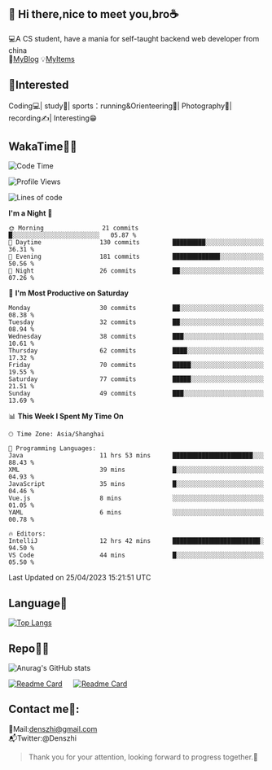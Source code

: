 👋 Hi there,nice to meet you,bro☕
---
💻A CS student, have a mania for self-taught backend web developer from china   
👣[MyBlog](https://github.com/HealUP/MyBlog)
💡[MyItems](https://healup.github.io/)

 <!-- waka-box start -->
 <!-- waka-box end -->
 
🧲**Interested**
--
Coding💻| study📖| sports：running&Orienteering🏃‍| Photography📸| recording✍️| Interesting😁

WakaTime👨‍💻
---
<!--START_SECTION:waka-->
![Code Time](http://img.shields.io/badge/Code%20Time-84%20hrs%2042%20mins-blue)

![Profile Views](http://img.shields.io/badge/Profile%20Views-24-blue)

![Lines of code](https://img.shields.io/badge/From%20Hello%20World%20I%27ve%20Written-154.4%20thousand%20lines%20of%20code-blue)

**I'm a Night 🦉** 

```text
🌞 Morning                21 commits          █░░░░░░░░░░░░░░░░░░░░░░░░   05.87 % 
🌆 Daytime                130 commits         █████████░░░░░░░░░░░░░░░░   36.31 % 
🌃 Evening                181 commits         █████████████░░░░░░░░░░░░   50.56 % 
🌙 Night                  26 commits          ██░░░░░░░░░░░░░░░░░░░░░░░   07.26 % 
```
📅 **I'm Most Productive on Saturday** 

```text
Monday                   30 commits          ██░░░░░░░░░░░░░░░░░░░░░░░   08.38 % 
Tuesday                  32 commits          ██░░░░░░░░░░░░░░░░░░░░░░░   08.94 % 
Wednesday                38 commits          ███░░░░░░░░░░░░░░░░░░░░░░   10.61 % 
Thursday                 62 commits          ████░░░░░░░░░░░░░░░░░░░░░   17.32 % 
Friday                   70 commits          █████░░░░░░░░░░░░░░░░░░░░   19.55 % 
Saturday                 77 commits          █████░░░░░░░░░░░░░░░░░░░░   21.51 % 
Sunday                   49 commits          ███░░░░░░░░░░░░░░░░░░░░░░   13.69 % 
```


📊 **This Week I Spent My Time On** 

```text
🕑︎ Time Zone: Asia/Shanghai

💬 Programming Languages: 
Java                     11 hrs 53 mins      ██████████████████████░░░   88.43 % 
XML                      39 mins             █░░░░░░░░░░░░░░░░░░░░░░░░   04.93 % 
JavaScript               35 mins             █░░░░░░░░░░░░░░░░░░░░░░░░   04.46 % 
Vue.js                   8 mins              ░░░░░░░░░░░░░░░░░░░░░░░░░   01.05 % 
YAML                     6 mins              ░░░░░░░░░░░░░░░░░░░░░░░░░   00.78 % 

🔥 Editors: 
IntelliJ                 12 hrs 42 mins      ████████████████████████░   94.50 % 
VS Code                  44 mins             █░░░░░░░░░░░░░░░░░░░░░░░░   05.50 % 
```


 Last Updated on 25/04/2023 15:21:51 UTC
<!--END_SECTION:waka-->

Language🚀
---
[![Top Langs](https://github-readme-stats.vercel.app/api/top-langs/?username=HealUP&layout=compact&hide_border=true)](https://github.com/HealUP)

Repo🧑‍💻
---
![Anurag's GitHub stats](https://github-readme-stats.vercel.app/api?username=HealUP&count_private=true&show_icons=true&theme=gruvbox&hide_border=true) 

[![Readme Card](https://github-readme-stats.vercel.app/api/pin/?username=HealUP&repo=InternetEy&theme=transparent)](https://github.com/HealUP/InternetEy) &emsp;
[![Readme Card](https://github-readme-stats.vercel.app/api/pin/?username=HealUP&repo=CampusExperience&theme=transparent)](https://github.com/HealUP/CampusExperience)


Contact me📱:
---
📮Mail:denszhi@gmail.com  
📬Twitter:@Denszhi  

> Thank you for your attention, looking forward to progress together.🎉
